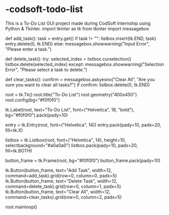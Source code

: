 # -codsoft-todo-list
 This is a To-Do List GUI project made during CodSoft Internship using Python &amp; Tkinter.
import tkinter as tk
from tkinter import messagebox

def add_task():
    task = entry.get()
    if task != "":
        listbox.insert(tk.END, task)
        entry.delete(0, tk.END)
    else:
        messagebox.showwarning("Input Error", "Please enter a task.")

def delete_task():
    try:
        selected_index = listbox.curselection()
        listbox.delete(selected_index)
    except:
        messagebox.showwarning("Selection Error", "Please select a task to delete.")

def clear_tasks():
    confirm = messagebox.askyesno("Clear All", "Are you sure you want to clear all tasks?")
    if confirm:
        listbox.delete(0, tk.END)

root = tk.Tk()
root.title("To-Do List")
root.geometry("400x450")
root.config(bg="#f0f0f0")

tk.Label(root, text="To-Do List", font=("Helvetica", 18, "bold"), bg="#f0f0f0").pack(pady=10)

entry = tk.Entry(root, font=("Helvetica", 14))
entry.pack(pady=10, padx=20, fill=tk.X)

listbox = tk.Listbox(root, font=("Helvetica", 14), height=10, selectbackground="#a0a0a0")
listbox.pack(pady=10, padx=20, fill=tk.BOTH)

button_frame = tk.Frame(root, bg="#f0f0f0")
button_frame.pack(pady=10)

tk.Button(button_frame, text="Add Task", width=12, command=add_task).grid(row=0, column=0, padx=5)
tk.Button(button_frame, text="Delete Task", width=12, command=delete_task).grid(row=0, column=1, padx=5)
tk.Button(button_frame, text="Clear All", width=12, command=clear_tasks).grid(row=0, column=2, padx=5)

root.mainloop()
